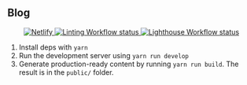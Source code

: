 ## Blog

<p align="center">
  <a href="https://app.netlify.com/sites/browniebroke/deploys">
    <img alt="Netlify" src="https://img.shields.io/netlify/2d3f146f-3ca0-4651-afa1-4fe16612de76?label=Netlify&logo=netlify&logoColor=white&style=flat-square">
  </a>
  <a href="https://github.com/browniebroke/browniebroke.com/actions?query=workflow%3ALint">
    <img alt="Linting Workflow status" src="https://img.shields.io/github/workflow/status/browniebroke/browniebroke.com/Lint/master?label=Lint&logo=github&logoColor=white&style=flat-square">
  </a>
  <a href="https://github.com/browniebroke/browniebroke.com/actions?query=workflow%3ALighthouse">
    <img alt="Lighthouse Workflow status" src="https://img.shields.io/github/workflow/status/browniebroke/browniebroke.com/Lighthouse/master?label=Lighthouse&logo=github&logoColor=white&style=flat-square">
  </a>
</p>

1. Install deps with `yarn`
2. Run the development server using `yarn run develop`
3. Generate production-ready content by running `yarn run build`. The result is in the `public/` folder.
